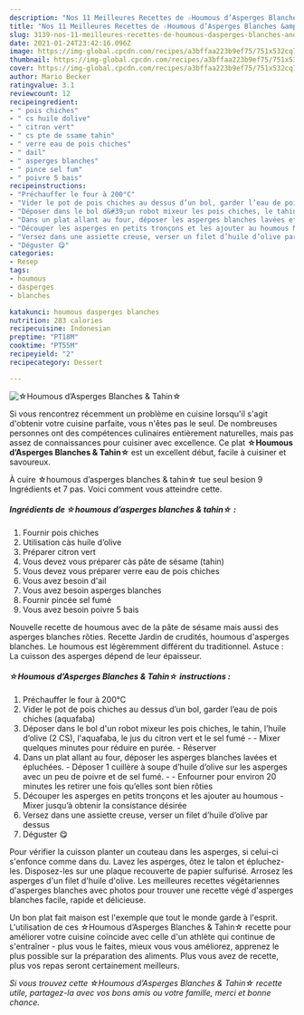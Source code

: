 ```yaml
---
description: "Nos 11 Meilleures Recettes de ☆Houmous d’Asperges Blanches &amp;amp; Tahin☆"
title: "Nos 11 Meilleures Recettes de ☆Houmous d’Asperges Blanches &amp;amp; Tahin☆"
slug: 3139-nos-11-meilleures-recettes-de-houmous-dasperges-blanches-and-amp-tahin
date: 2021-01-24T23:42:16.096Z
image: https://img-global.cpcdn.com/recipes/a3bffaa223b9ef75/751x532cq70/☆houmous-dasperges-blanches-tahin☆-photo-principale-de-la-recette.jpg
thumbnail: https://img-global.cpcdn.com/recipes/a3bffaa223b9ef75/751x532cq70/☆houmous-dasperges-blanches-tahin☆-photo-principale-de-la-recette.jpg
cover: https://img-global.cpcdn.com/recipes/a3bffaa223b9ef75/751x532cq70/☆houmous-dasperges-blanches-tahin☆-photo-principale-de-la-recette.jpg
author: Mario Becker
ratingvalue: 3.1
reviewcount: 12
recipeingredient:
- " pois chiches"
- " cs huile dolive"
- " citron vert"
- " cs pte de ssame tahin"
- " verre eau de pois chiches"
- " dail"
- " asperges blanches"
- " pince sel fum"
- " poivre 5 bais"
recipeinstructions:
- "Préchauffer le four à 200°C"
- "Vider le pot de pois chiches au dessus d’un bol, garder l’eau de pois chiches (aquafaba)"
- "Déposer dans le bol d&#39;un robot mixeur les pois chiches, le tahin, l’huile d’olive (2 CS), l&#39;aquafaba, le jus du citron vert et le sel fumé  Mixer quelques minutes pour réduire en purée.  Réserver"
- "Dans un plat allant au four, déposer les asperges blanches lavées et épluchées.  Déposer 1 cuillère à soupe d’huile d’olive sur les asperges avec un peu de poivre et de sel fumé.  Enfourner pour environ 20 minutes les retirer une fois qu’elles sont bien rôties"
- "Découper les asperges en petits tronçons et les ajouter au houmous Mixer jusqu’à obtenir la consistance désirée"
- "Versez dans une assiette creuse, verser un filet d’huile d’olive par dessus"
- "Déguster 😋"
categories:
- Resep
tags:
- houmous
- dasperges
- blanches

katakunci: houmous dasperges blanches 
nutrition: 283 calories
recipecuisine: Indonesian
preptime: "PT18M"
cooktime: "PT55M"
recipeyield: "2"
recipecategory: Dessert

---
```



![☆Houmous d’Asperges Blanches &amp; Tahin☆](https://img-global.cpcdn.com/recipes/a3bffaa223b9ef75/751x532cq70/☆houmous-dasperges-blanches-tahin☆-photo-principale-de-la-recette.jpg)

Si vous rencontrez récemment un problème en cuisine lorsqu'il s'agit d'obtenir votre cuisine parfaite, vous n'êtes pas le seul. De nombreuses personnes ont des compétences culinaires entièrement naturelles, mais pas assez de connaissances pour cuisiner avec excellence. Ce plat <strong> ☆Houmous d’Asperges Blanches &amp; Tahin☆ </strong> est un excellent début, facile à cuisiner et savoureux.

<!--inarticleads1-->

À cuire ☆houmous d’asperges blanches &amp; tahin☆ tue seul besion 9 Ingrédients et 7 pas. Voici comment vous atteindre cette.

##### Ingrédients de ☆houmous d’asperges blanches &amp; tahin☆ :

1. Fournir  pois chiches
1. Utilisation  càs huile d’olive
1. Préparer  citron vert
1. Vous devez vous préparer  càs pâte de sésame (tahin)
1. Vous devez vous préparer  verre eau de pois chiches
1. Vous avez besoin  d&#39;ail
1. Vous avez besoin  asperges blanches
1. Fournir  pincée sel fumé
1. Vous avez besoin  poivre 5 bais


Nouvelle recette de houmous avec de la pâte de sésame mais aussi des asperges blanches rôties. Recette Jardin de crudités, houmous d&#39;asperges blanches. Le houmous est légèremment différent du traditionnel. Astuce : La cuisson des asperges dépend de leur épaisseur. 

<!--inarticleads2-->

##### ☆Houmous d’Asperges Blanches &amp; Tahin☆ instructions :

1. Préchauffer le four à 200°C
1. Vider le pot de pois chiches au dessus d’un bol, garder l’eau de pois chiches (aquafaba)
1. Déposer dans le bol d&#39;un robot mixeur les pois chiches, le tahin, l’huile d’olive (2 CS), l&#39;aquafaba, le jus du citron vert et le sel fumé -  - Mixer quelques minutes pour réduire en purée.  - Réserver
1. Dans un plat allant au four, déposer les asperges blanches lavées et épluchées.  - Déposer 1 cuillère à soupe d’huile d’olive sur les asperges avec un peu de poivre et de sel fumé. -  - Enfourner pour environ 20 minutes les retirer une fois qu’elles sont bien rôties
1. Découper les asperges en petits tronçons et les ajouter au houmous - Mixer jusqu’à obtenir la consistance désirée
1. Versez dans une assiette creuse, verser un filet d’huile d’olive par dessus
1. Déguster 😋


Pour vérifier la cuisson planter un couteau dans les asperges, si celui-ci s&#39;enfonce comme dans du. Lavez les asperges, ôtez le talon et épluchez-les. Disposez-les sur une plaque recouverte de papier sulfurisé. Arrosez les asperges d&#39;un filet d&#39;huile d&#39;olive. Les meilleures recettes végétariennes d&#39;asperges blanches avec photos pour trouver une recette végé d&#39;asperges blanches facile, rapide et délicieuse. 

<!--inarticleads1-->

<p>
Un bon plat fait maison est l'exemple que tout le monde garde à l'esprit. L'utilisation de ces ☆Houmous d’Asperges Blanches &amp; Tahin☆ recette pour améliorer votre cuisine coïncide avec celle d'un athlète qui continue de s'entraîner - plus vous le faites, mieux vous vous améliorez, apprenez le plus possible sur la préparation des aliments. Plus vous avez de recette, plus vos repas seront certainement meilleurs.
</p>

<p>
<i>Si vous trouvez cette ☆Houmous d’Asperges Blanches &amp; Tahin☆ recette utile, partagez-la avec vos bons amis ou votre famille, merci et bonne chance.</i>
</p>
